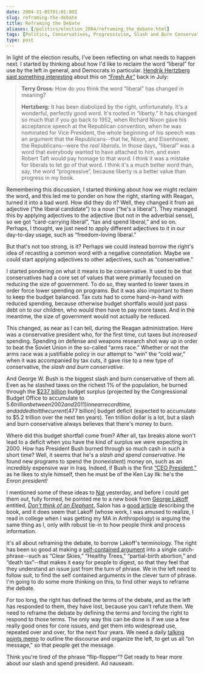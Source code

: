 ```yaml
--- 
date: 2004-11-05T01:01:00Z
slug: reframing-the-debate
title: Reframing the Debate
aliases: [/politics/election_2004/reframing_the_debate.html]
tags: [Politics, Conservatives, Progressivism, Slash and Burn Conservatism, Slash and Spend Conservatism, Tax and Spend, George W. Bush, Republican Party, Democrat, George Lakoff, Nat Torkington, Enron]
type: post
---
```


In light of the election results, I've been reflecting on what needs to happen
next. I started by thinking about how I'd like to reclaim the word “liberal” for
use by the left in general, and Democrats in particular. [Hendrik Hertzberg][]
[said something interesting] about this on [“Fresh Air”] back in July:

> **Terry Gross:** How do you think the word “liberal” has changed in meaning?
>
> **Hertzberg:** It has been diabolized by the right, unfortunately. It's a
> wonderful, perfectly good word. It's rooted in “liberty.” It has changed so
> much that if you go back to 1952, when Richard Nixon gave his acceptance
> speech at the Republican convention, when he was nominated for Vice President,
> the whole beginning of his speech was an argument that the Republicans--that
> he, Nixon, and Eisenhower, the Republicans--were the *real liberals*. In those
> days, “liberal” was a word that everybody wanted to have attached to him, and
> even Robert Taft would pay homage to that word. I think it was a mistake for
> liberals to let go of that word. I think it's a much better word than, say,
> the word “progressive”, because liberty is a better value than progress in my
> book.

Remembering this discussion, I started thinking about how we might reclaim the
word, and this led me to ponder on how the right, starting with Reagan, turned
it into a bad word. How did they do it? Well, they changed it from an adjective
(“the liberal candidate”) to a noun (“he's a liberal”). They managed this by
applying adjectives to the adjective (but not in the adverbial sense), so we got
“card-carrying liberal”, “tax and spend liberal,” and so on. Perhaps, I thought,
we just need to apply different adjectives to it in our day-to-day usage, such
as “freedom-loving liberal.”

But that's not too strong, is it? Perhaps we could instead borrow the right's
idea of recasting a common word with a negative connotation. Maybe we could
start applying adjectives to other adjectives, such as “conservative.”

I started pondering on what it means to be conservative. It used to be that
conservatives had a core set of values that were primarily focused on reducing
the size of government. To do so, they wanted to lower taxes in order force
lower spending on programs. But it was also important to them to keep the budget
balanced. Tax cuts had to come hand-in-hand with reduced spending, because
otherwise budget shortfalls would just pass debt on to our children, who would
then have to pay more taxes. And in the meantime, the size of government would
not actually be reduced.

This changed, as near as I can tell, during the Reagan administration. Here was
a conservative president who, for the first time, cut taxes but *increased*
spending. Spending on defense and weapons research shot way up in order to beat
the Soviet Union in the so-called “arms race.” Whether or not the arms race was
a justifiable policy in our attempt to “win” the “cold war,” when it was
accompanied by tax cuts, it gave rise to a new type of conservative, the *slash
and burn conservative.*

And George W. Bush is the biggest slash and burn conservative of them all. Even
as he slashed taxes on the richest 1% of the population, he burned through the
[$237 billion] budget surplus (projected by the Congressional Budget Office to
accumulate to $5.6 trillion between 2002 and 2011) in near record time, and
added to it the current [$477 billion] budget deficit (expected to accumulate to
$5.2 trillion over the next ten years). Ten trillion dollar is a lot, but a
slash and burn conservative always believes that there's money to burn.

Where did this budget shortfall come from? After all, tax breaks alone won't
lead to a deficit when you have the kind of surplus we were expecting in 2000.
How has President Bush burned through so much cash in such a short time? Well,
it seems that he's a *slash and spend conservative*. He found new programs to
spend the (nonexistent) money on, such as an incredibly expensive war in Iraq.
Indeed, if Bush is the first [“CEO President,”] as he likes to style himself,
then he must be of the Ken Lay Ilk: he's the *Enron president!*

I mentioned some of these ideas to [Nat] yesterday, and before I could get them
out, fully formed, he pointed me to a new book from [George Lakoff] entitled,
[*Don't think of an Elephant*.] Salon has a [good article] describing the book,
and it does seem that Lakoff (whose work, I was amused to realize, I read in
college when I was getting my MA in Anthropology) is arguing the same thing as
I, only with robust tie-in to how people think and process information.

It's all about reframing the debate, to borrow Lakoff's terminology. The right
has been so good at making a [self-contained argument] into a single
catch-phrase--such as “Clear Skies,” “Healthy Trees,” “partial-birth abortion,”
and “death tax”--that makes it easy for people to digest, so that they feel that
they understand an issue just from the turn of phrase. We in the left need to
follow suit, to find the self contained arguments in the clever turn of phrase.
I'm going to do some more thinking on this, to find other ways to reframe the
debate.

For too long, the right has defined the terms of the debate, and as the left has
responded to them, they have lost, because you can't refute them. We need to
reframe the debate by defining the terms and forcing the right to respond to
those terms. The only way this can be done is if we use a few really good ones
for core issues, and get them into widespread use, repeated over and over, for
the next four years. We need a daily [talking points memo] to outline the
discourse and organize the left, to get us all “on message,” so that people get
the message.

Think you're tired of the phrase “flip-flopper”? Get ready to hear more about
our slash and spend president. Ad nauseam.

  [Hendrik Hertzberg]: https://www.hendrikhertzberg.com
  [said something interesting]: https://www.npr.org/templates/story/story.php?storyId=3391001
    "Hendrik Hertzberg on “Fresh Air”, 2004-07-14"
  [“Fresh Air”]: https://freshair.npr.org/ "Fresh Air online"
  [$237 billion]: https://money.cnn.com/2001/10/29/economy/budget/
    "CNN Reports on the declining US budget surplus in 2001"
  [$477 billion]: http://www.democrats.org/specialreports/2005budget/surplus.html
    "DNC Special Reports: Bush's 2005 Budget: A Deficit Disaster"
  [“CEO President,”]: http://www.washingtonmonthly.com/archives/individual/2004_05/003829.php
    "“Our CEO President”"
  [Nat]: https://nathan.torkington.com/articles/2004-vote.html
    "Understanding the 2004 Vote"
  [George Lakoff]: https://georgelakoff.com/blog/ "George Lakoff Blog"
  [*Don't think of an Elephant*.]: https://www.amazon.com/exec/obidos/tg/detail/-/1931498717/justatheory-20
    "Buy “Don't think of an Elephant” on Amazon.com"
  [good article]: https://www.salon.com/2004/10/02/lakoff/ "“Winning the war of words”"
  [self-contained argument]: https://www.motherjones.com/politics/2004/10/how-talk-conservative-if-you-must/
    "“How to Talk Like a Conservative (If You Must)”"
  [talking points memo]: https://talkingpointsmemo.com
